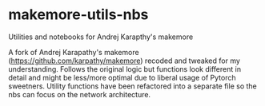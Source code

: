 # makemore-utils-nbs
Utilities and notebooks for Andrej Karapthy's makemore

A fork of Andrej Karapathy's makemore (https://github.com/karpathy/makemore) recoded and tweaked for my understanding. Follows the original logic but functions look different in detail and might be less/more optimal due to liberal usage of Pytorch sweetners. Utility functions have been refactored into a separate file so the nbs can focus on the network architecture. 
